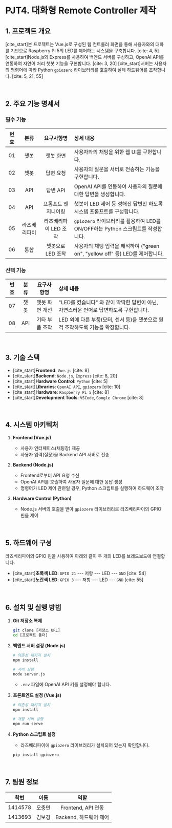 # PJT4. 대화형 Remote Controller 제작

## 1. 프로젝트 개요

[cite_start]본 프로젝트는 Vue.js로 구성된 웹 컨트롤러 화면을 통해 사용자와의 대화를 기반으로 Raspberry Pi 5의 LED를 제어하는 시스템을 구축합니다. [cite: 4, 5] [cite_start]Node.js와 Express를 사용하여 백엔드 서버를 구성하고, OpenAI API를 연동하여 자연어 처리 챗봇 기능을 구현합니다. [cite: 3, 20] [cite_start]서버는 사용자의 명령어에 따라 Python `gpiozero` 라이브러리를 호출하여 실제 하드웨어를 조작합니다. [cite: 5, 21, 55]

<br>

## 2. 주요 기능 명세서

### 필수 기능

| 번호 | 분류 | 요구사항명 | 상세 내용 |
| :---: | :---: | :---: | :--- |
| 01 | 챗봇 | 챗봇 화면 | 사용자와의 채팅을 위한 웹 UI를 구현합니다. |
| 02 | 챗봇 | 답변 요청 | 사용자의 질문을 서버로 전송하는 기능을 구현합니다. |
| 03 | API | 답변 API | OpenAI API를 연동하여 사용자의 질문에 대한 답변을 생성합니다. |
| 04 | API | 프롬프트 엔지니어링 | 챗봇이 LED 제어 등 정해진 답변만 하도록 시스템 프롬프트를 구성합니다. |
| 05 | 라즈베리파이 | 라즈베리파이 LED 조작 | `gpiozero` 라이브러리를 활용하여 LED를 ON/OFF하는 Python 스크립트를 작성합니다. |
| 06 | 통합 | 챗봇으로 LED 조작 | 사용자의 채팅 입력을 해석하여 ("green on", "yellow off" 등) LED를 제어합니다. |

### 선택 기능

| 번호 | 분류 | 요구사항명 | 상세 내용 |
| :---: | :---: | :---: | :--- |
| 07 | 챗봇 | 챗봇 화면 개선 | "LED를 켰습니다" 와 같이 딱딱한 답변이 아닌, 자연스러운 언어로 답변하도록 구현합니다. |
| 08 | API | 기타 부품 조작 | LED 외에 다른 부품(모터, 센서 등)을 챗봇으로 원격 조작하도록 기능을 확장합니다. |

<br>

## 3. 기술 스택

-   [cite_start]**Frontend**: `Vue.js` [cite: 8]
-   [cite_start]**Backend**: `Node.js`, `Express` [cite: 8, 20]
-   [cite_start]**Hardware Control**: `Python` [cite: 5]
-   [cite_start]**Libraries**: `OpenAI API`, `gpiozero` [cite: 10]
-   [cite_start]**Hardware**: `Raspberry Pi 5` [cite: 8]
-   [cite_start]**Development Tools**: `VSCode`, `Google Chrome` [cite: 8]

<br>

## 4. 시스템 아키텍처

1.  **Frontend (Vue.js)**
    -   사용자 인터페이스(채팅창) 제공
    -   사용자 입력(질문)을 Backend API 서버로 전송

2.  **Backend (Node.js)**
    -   Frontend로부터 API 요청 수신
    -   OpenAI API를 호출하여 사용자 질문에 대한 응답 생성
    -   명령어가 LED 제어 관련일 경우, Python 스크립트를 실행하여 하드웨어 조작

3.  **Hardware Control (Python)**
    -   Node.js 서버의 호출을 받아 `gpiozero` 라이브러리로 라즈베리파이의 GPIO 핀을 제어

<br>

## 5. 하드웨어 구성

라즈베리파이의 GPIO 핀을 사용하여 아래와 같이 두 개의 LED를 브레드보드에 연결합니다.

-   [cite_start]**초록색 LED**: `GPIO 21` --- 저항 --- LED --- `GND` [cite: 54]
-   [cite_start]**노란색 LED**: `GPIO 3` --- 저항 --- LED --- `GND` [cite: 55]


<br>

## 6. 설치 및 실행 방법

1.  **Git 저장소 복제**
    ```bash
    git clone [저장소 URL]
    cd [프로젝트 폴더]
    ```

2.  **백엔드 서버 설정 (Node.js)**
    ```bash
    # 의존성 패키지 설치
    npm install

    # 서버 실행
    node server.js
    ```
    * `.env` 파일에 OpenAI API 키를 설정해야 합니다.

3.  **프론트엔드 설정 (Vue.js)**
    ```bash
    # 의존성 패키지 설치
    npm install

    # 개발 서버 실행
    npm run serve
    ```

4.  **Python 스크립트 설정**
    -   라즈베리파이에 `gpiozero` 라이브러리가 설치되어 있는지 확인합니다.
    ```bash
    pip install gpiozero
    ```

<br>

## 7. 팀원 정보

| 학번 | 이름 | 역할 |
| :-----: | :---: | :---------: |
| 1414578 | 오충민 | Frontend, API 연동 |
| 1413693 | 김보경 | Backend, 하드웨어 제어 |